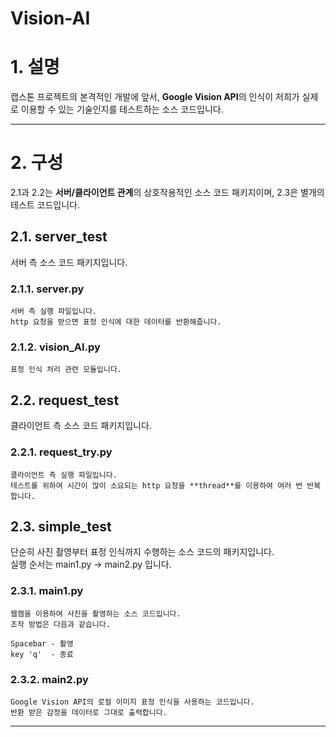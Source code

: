 Vision-AI  
=======================

# 1. 설명  
캡스톤 프로젝트의 본격적인 개발에 앞서, **Google Vision API**의 인식이 저희가 실제로 이용할 수 있는 기술인지를 테스트하는 소스 코드입니다.  

-----------------------  
# 2. 구성
2.1과 2.2는 **서버/클라이언트 관계**의 상호작용적인 소스 코드 패키지이며, 2.3은 별개의 테스트 코드입니다.  

## 2.1. server_test
서버 측 소스 코드 패키지입니다.  

### 2.1.1. server.py  

    서버 측 실행 파일입니다.  
    http 요청을 받으면 표정 인식에 대한 데이터를 반환해줍니다.
    
### 2.1.2. vision_AI.py
    표정 인식 처리 관련 모듈입니다.

## 2.2. request_test
클라이언트 측 소스 코드 패키지입니다.

### 2.2.1. request_try.py
    클라이언트 측 실행 파일입니다.
    테스트를 위하여 시간이 많이 소요되는 http 요청을 **thread**를 이용하여 여러 번 반복합니다.  

## 2.3. simple_test
단순히 사진 촬영부터 표정 인식까지 수행하는 소스 코드의 패키지입니다.  
실행 순서는 main1.py -> main2.py 입니다.

### 2.3.1. main1.py  
    웹캠을 이용하여 사진을 촬영하는 소스 코드입니다.  
    조작 방법은 다음과 같습니다.  
    
    Spacebar - 촬영
    key 'q'  - 종료

### 2.3.2. main2.py
    Google Vision API의 로컬 이미지 표정 인식을 사용하는 코드입니다.  
    반환 받은 감정을 데이터로 그대로 출력합니다.

-----------------------  
